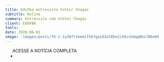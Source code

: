 ```yaml
---
title: Edufba entrevista Viktor Chagas
subtitle: Online
summary: Entrevista com Viktor Chagas
client: EdUFBA
tools: 
date: 2020-06-01
image: 'images/posts/76-1-1y307tsbemif5kfgaid2ot85e2i50zcb4qq0bz786e04.png'
---
```




<div class="post__share"><ul class="share__list list-reset">ACESSE A NOTÍCIA COMPLETA<li class="share__item" style="margin-left: 10px"><a class="share__link share__facebook" style="background: #fa5657" href="https://edufba.ufba.br/2020/06/edufba-entrevista-viktor-chagas/ 
onclick=window.open(this.href, 'pop-up', 'left=20,top=20,width=500,height=500,toolbar=1,resizable=0'); return false;" title="Link" rel="nofollow"><i class="fa-solid fa-link"></i></a></li></ul></div>
<!-- <div class="gallery-box"><div class="gallery"><img src="/clipping/images/example-1.jpg" loading="lazy" alt="Project"><img src="/clipping/images/example-2.jpg" loading="lazy" alt="Project"></div><em>Gallery / <a href="https://www.freepik.com/" target="_blank">Freepic</a></em></div> -->